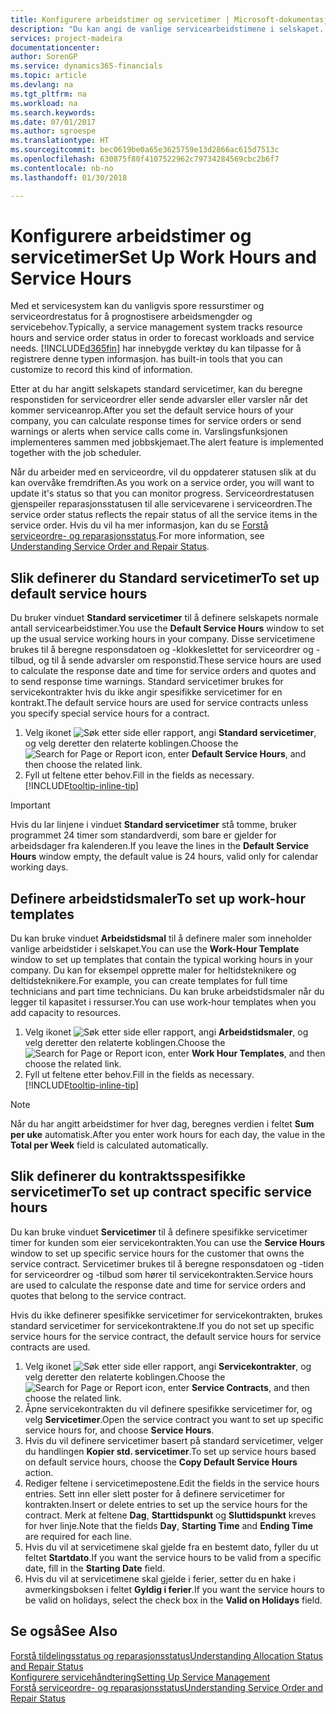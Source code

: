 ```yaml
---
title: Konfigurere arbeidstimer og servicetimer | Microsoft-dokumentasjon
description: "Du kan angi de vanlige servicearbeidstimene i selskapet. Disse servicetimene brukes til å beregne responsdatoen og -klokkeslettet for serviceordrer og -tilbud, og til å sende advarsler om responstid."
services: project-madeira
documentationcenter: 
author: SorenGP
ms.service: dynamics365-financials
ms.topic: article
ms.devlang: na
ms.tgt_pltfrm: na
ms.workload: na
ms.search.keywords: 
ms.date: 07/01/2017
ms.author: sgroespe
ms.translationtype: HT
ms.sourcegitcommit: bec0619be0a65e3625759e13d2866ac615d7513c
ms.openlocfilehash: 630875f80f4107522962c79734284569cbc2b6f7
ms.contentlocale: nb-no
ms.lasthandoff: 01/30/2018

---
```

# <a name="set-up-work-hours-and-service-hours"></a><span data-ttu-id="4d7dc-104">Konfigurere arbeidstimer og servicetimer</span><span class="sxs-lookup"><span data-stu-id="4d7dc-104">Set Up Work Hours and Service Hours</span></span>
<span data-ttu-id="4d7dc-105">Med et servicesystem kan du vanligvis spore ressurstimer og serviceordrestatus for å prognostisere arbeidsmengder og servicebehov.</span><span class="sxs-lookup"><span data-stu-id="4d7dc-105">Typically, a service management system tracks resource hours and service order status in order to forecast workloads and service needs.</span></span> [!INCLUDE[d365fin](includes/d365fin_md.md)]<span data-ttu-id="4d7dc-106"> har innebygde verktøy du kan tilpasse for å registrere denne typen informasjon.</span><span class="sxs-lookup"><span data-stu-id="4d7dc-106"> has built-in tools that you can customize to record this kind of information.</span></span>  
  
<span data-ttu-id="4d7dc-107">Etter at du har angitt selskapets standard servicetimer, kan du beregne responstiden for serviceordrer eller sende advarsler eller varsler når det kommer serviceanrop.</span><span class="sxs-lookup"><span data-stu-id="4d7dc-107">After you set the default service hours of your company, you can calculate response times for service orders or send warnings or alerts when service calls come in.</span></span> <span data-ttu-id="4d7dc-108">Varslingsfunksjonen implementeres sammen med jobbskjemaet.</span><span class="sxs-lookup"><span data-stu-id="4d7dc-108">The alert feature is implemented together with the job scheduler.</span></span>   
  
<span data-ttu-id="4d7dc-109">Når du arbeider med en serviceordre, vil du oppdaterer statusen slik at du kan overvåke fremdriften.</span><span class="sxs-lookup"><span data-stu-id="4d7dc-109">As you work on a service order, you will want to update it's status so that you can monitor progress.</span></span> <span data-ttu-id="4d7dc-110">Serviceordrestatusen gjenspeiler reparasjonsstatusen til alle servicevarene i serviceordren.</span><span class="sxs-lookup"><span data-stu-id="4d7dc-110">The service order status reflects the repair status of all the service items in the service order.</span></span> <span data-ttu-id="4d7dc-111">Hvis du vil ha mer informasjon, kan du se [Forstå serviceordre- og reparasjonsstatus](service-order-repair-status.md).</span><span class="sxs-lookup"><span data-stu-id="4d7dc-111">For more information, see [Understanding Service Order and Repair Status](service-order-repair-status.md).</span></span> 

## <a name="to-set-up-default-service-hours"></a><span data-ttu-id="4d7dc-112">Slik definerer du Standard servicetimer</span><span class="sxs-lookup"><span data-stu-id="4d7dc-112">To set up default service hours</span></span>  
<span data-ttu-id="4d7dc-113">Du bruker vinduet **Standard servicetimer** til å definere selskapets normale antall servicearbeidstimer.</span><span class="sxs-lookup"><span data-stu-id="4d7dc-113">You use the **Default Service Hours** window to set up the usual service working hours in your company.</span></span> <span data-ttu-id="4d7dc-114">Disse servicetimene brukes til å beregne responsdatoen og -klokkeslettet for serviceordrer og -tilbud, og til å sende advarsler om responstid.</span><span class="sxs-lookup"><span data-stu-id="4d7dc-114">These service hours are used to calculate the response date and time for service orders and quotes and to send response time warnings.</span></span> <span data-ttu-id="4d7dc-115">Standard servicetimer brukes for servicekontrakter hvis du ikke angir spesifikke servicetimer for en kontrakt.</span><span class="sxs-lookup"><span data-stu-id="4d7dc-115">The default service hours are used for service contracts unless you specify special service hours for a contract.</span></span>  
  
1. <span data-ttu-id="4d7dc-116">Velg ikonet ![Søk etter side eller rapport](media/ui-search/search_small.png "Søk etter side eller rapport"), angi **Standard servicetimer**, og velg deretter den relaterte koblingen.</span><span class="sxs-lookup"><span data-stu-id="4d7dc-116">Choose the ![Search for Page or Report](media/ui-search/search_small.png "Search for Page or Report icon") icon, enter **Default Service Hours**, and then choose the related link.</span></span>  
2. <span data-ttu-id="4d7dc-117">Fyll ut feltene etter behov.</span><span class="sxs-lookup"><span data-stu-id="4d7dc-117">Fill in the fields as necessary.</span></span> [!INCLUDE[tooltip-inline-tip](includes/tooltip-inline-tip_md.md)]  
  
> [!IMPORTANT]  
>  <span data-ttu-id="4d7dc-118">Hvis du lar linjene i vinduet **Standard servicetimer** stå tomme, bruker programmet 24 timer som standardverdi, som bare er gjelder for arbeidsdager fra kalenderen.</span><span class="sxs-lookup"><span data-stu-id="4d7dc-118">If you leave the lines in the **Default Service Hours** window empty, the default value is 24 hours, valid only for calendar working days.</span></span>  
  
## <a name="to-set-up-work-hour-templates"></a><span data-ttu-id="4d7dc-119">Definere arbeidstidsmaler</span><span class="sxs-lookup"><span data-stu-id="4d7dc-119">To set up work-hour templates</span></span>
<span data-ttu-id="4d7dc-120">Du kan bruke vinduet **Arbeidstidsmal** til å definere maler som inneholder vanlige arbeidstider i selskapet.</span><span class="sxs-lookup"><span data-stu-id="4d7dc-120">You can use the **Work-Hour Template** window to set up templates that contain the typical working hours in your company.</span></span> <span data-ttu-id="4d7dc-121">Du kan for eksempel opprette maler for heltidsteknikere og deltidsteknikere.</span><span class="sxs-lookup"><span data-stu-id="4d7dc-121">For example, you can create templates for full time technicians and part time technicians.</span></span> <span data-ttu-id="4d7dc-122">Du kan bruke arbeidstidsmaler når du legger til kapasitet i ressurser.</span><span class="sxs-lookup"><span data-stu-id="4d7dc-122">You can use work-hour templates when you add capacity to resources.</span></span>  
  
1. <span data-ttu-id="4d7dc-123">Velg ikonet ![Søk etter side eller rapport](media/ui-search/search_small.png "Søk etter side eller rapport"), angi **Arbeidstidsmaler**, og velg deretter den relaterte koblingen.</span><span class="sxs-lookup"><span data-stu-id="4d7dc-123">Choose the ![Search for Page or Report](media/ui-search/search_small.png "Search for Page or Report icon") icon, enter **Work Hour Templates**, and then choose the related link.</span></span>  
2. <span data-ttu-id="4d7dc-124">Fyll ut feltene etter behov.</span><span class="sxs-lookup"><span data-stu-id="4d7dc-124">Fill in the fields as necessary.</span></span> [!INCLUDE[tooltip-inline-tip](includes/tooltip-inline-tip_md.md)]  
  
> [!Note]
> <span data-ttu-id="4d7dc-125">Når du har angitt arbeidstimer for hver dag, beregnes verdien i feltet **Sum per uke** automatisk.</span><span class="sxs-lookup"><span data-stu-id="4d7dc-125">After you enter work hours for each day, the value in the **Total per Week** field is calculated automatically.</span></span>  

## <a name="to-set-up-contract-specific-service-hours"></a><span data-ttu-id="4d7dc-126">Slik definerer du kontraktsspesifikke servicetimer</span><span class="sxs-lookup"><span data-stu-id="4d7dc-126">To set up contract specific service hours</span></span>  
<span data-ttu-id="4d7dc-127">Du kan bruke vinduet **Servicetimer** til å definere spesifikke servicetimer timer for kunden som eier servicekontrakten.</span><span class="sxs-lookup"><span data-stu-id="4d7dc-127">You can use the **Service Hours** window to set up specific service hours for the customer that owns the service contract.</span></span> <span data-ttu-id="4d7dc-128">Servicetimer brukes til å beregne responsdatoen og -tiden for serviceordrer og -tilbud som hører til servicekontrakten.</span><span class="sxs-lookup"><span data-stu-id="4d7dc-128">Service hours are used to calculate the response date and time for service orders and quotes that belong to the service contract.</span></span>  
  
<span data-ttu-id="4d7dc-129">Hvis du ikke definerer spesifikke servicetimer for servicekontrakten, brukes standard servicetimer for servicekontraktene.</span><span class="sxs-lookup"><span data-stu-id="4d7dc-129">If you do not set up specific service hours for the service contract, the default service hours for service contracts are used.</span></span>  
  
1. <span data-ttu-id="4d7dc-130">Velg ikonet ![Søk etter side eller rapport](media/ui-search/search_small.png "Søk etter side eller rapport"), angi **Servicekontrakter**, og velg deretter den relaterte koblingen.</span><span class="sxs-lookup"><span data-stu-id="4d7dc-130">Choose the ![Search for Page or Report](media/ui-search/search_small.png "Search for Page or Report icon") icon, enter **Service Contracts**, and then choose the related link.</span></span>  
2. <span data-ttu-id="4d7dc-131">Åpne servicekontrakten du vil definere spesifikke servicetimer for, og velg **Servicetimer**.</span><span class="sxs-lookup"><span data-stu-id="4d7dc-131">Open the service contract you want to set up specific service hours for, and choose **Service Hours**.</span></span>  
4. <span data-ttu-id="4d7dc-132">Hvis du vil definere servicetimer basert på standard servicetimer, velger du handlingen **Kopier std. servicetimer**.</span><span class="sxs-lookup"><span data-stu-id="4d7dc-132">To set up service hours based on default service hours, choose the **Copy Default Service Hours** action.</span></span>  
5. <span data-ttu-id="4d7dc-133">Rediger feltene i servicetimepostene.</span><span class="sxs-lookup"><span data-stu-id="4d7dc-133">Edit the fields in the service hours entries.</span></span> <span data-ttu-id="4d7dc-134">Sett inn eller slett poster for å definere servicetimer for kontrakten.</span><span class="sxs-lookup"><span data-stu-id="4d7dc-134">Insert or delete entries to set up the service hours for the contract.</span></span> <span data-ttu-id="4d7dc-135">Merk at feltene **Dag**, **Starttidspunkt** og **Sluttidspunkt** kreves for hver linje.</span><span class="sxs-lookup"><span data-stu-id="4d7dc-135">Note that the fields **Day**, **Starting Time** and **Ending Time** are required for each line.</span></span>  
6. <span data-ttu-id="4d7dc-136">Hvis du vil at servicetimene skal gjelde fra en bestemt dato, fyller du ut feltet **Startdato**.</span><span class="sxs-lookup"><span data-stu-id="4d7dc-136">If you want the service hours to be valid from a specific date, fill in the **Starting Date** field.</span></span>  
7. <span data-ttu-id="4d7dc-137">Hvis du vil at servicetimene skal gjelde i ferier, setter du en hake i avmerkingsboksen i feltet **Gyldig i ferier**.</span><span class="sxs-lookup"><span data-stu-id="4d7dc-137">If you want the service hours to be valid on holidays, select the check box in the **Valid on Holidays** field.</span></span>  

## <a name="see-also"></a><span data-ttu-id="4d7dc-138">Se også</span><span class="sxs-lookup"><span data-stu-id="4d7dc-138">See Also</span></span>  
[<span data-ttu-id="4d7dc-139">Forstå tildelingsstatus og reparasjonsstatus</span><span class="sxs-lookup"><span data-stu-id="4d7dc-139">Understanding Allocation Status and Repair Status</span></span>](service-allocation-status-and-repair-status.md)  
[<span data-ttu-id="4d7dc-140">Konfigurere servicehåndtering</span><span class="sxs-lookup"><span data-stu-id="4d7dc-140">Setting Up Service Management</span></span>](service-setup-service.md)  
[<span data-ttu-id="4d7dc-141">Forstå serviceordre- og reparasjonsstatus</span><span class="sxs-lookup"><span data-stu-id="4d7dc-141">Understanding Service Order and Repair Status</span></span>](service-order-repair-status.md)  

